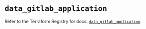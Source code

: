 # `data_gitlab_application`

Refer to the Terraform Registry for docs: [`data_gitlab_application`](https://registry.terraform.io/providers/gitlabhq/gitlab/17.6.0/docs/data-sources/application).
